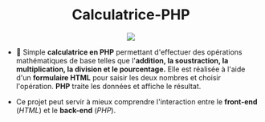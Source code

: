 <div align="center">
<h1>Calculatrice-PHP</h1>
</div>

<div align="center">
    <img src="/assets/img/bannière-calc.jpg" />
</div>

- 🔢 Simple **calculatrice en PHP** permettant d'effectuer des opérations mathématiques de base telles que l'**addition, la soustraction, la multiplication, la division et le pourcentage.** Elle est réalisée à l'aide d'un **formulaire HTML** pour saisir les deux nombres et choisir l'opération. **PHP** traite les données et affiche le résultat.

- Ce projet peut servir à mieux comprendre l'interaction entre le **front-end** (*HTML*) et le **back-end** (*PHP*).

